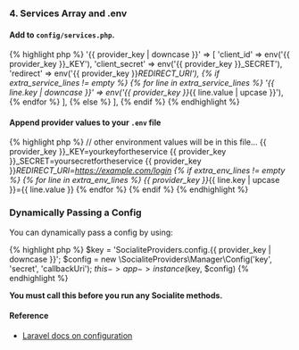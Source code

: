 ### 4. Services Array and .env

#### Add to `config/services.php`.

{% highlight php %}
'{{ provider_key | downcase }}' => [
    'client_id' => env('{{ provider_key }}_KEY'),
    'client_secret' => env('{{ provider_key }}_SECRET'),
    'redirect' => env('{{ provider_key }}_REDIRECT_URI'), {% if extra_service_lines != empty %} {% for line in extra_service_lines %}
    '{{ line.key | downcase }}' => env('{{ provider_key }}_{{ line.value | upcase }}'), {% endfor %}
], {% else %}
],
{% endif %}
{% endhighlight %}

#### Append provider values to your `.env` file

{% highlight php %}
// other environment values will be in this file...
{{ provider_key }}_KEY=yourkeyfortheservice
{{ provider_key }}_SECRET=yoursecretfortheservice
{{ provider_key }}_REDIRECT_URI=https://example.com/login {% if extra_env_lines != empty %} {% for line in extra_env_lines %}
{{ provider_key }}_{{ line.key | upcase }}={{ line.value }} {% endfor %} {% endif %}
{% endhighlight %}


### Dynamically Passing a Config

You can dynamically pass a config by using:

{% highlight php %}
$key = 'SocialiteProviders.config.{{ provider_key | downcase }}';
$config = new \SocialiteProviders\Manager\Config('key', 'secret', 'callbackUri');
$this->app->instance($key, $config)
{% endhighlight %}

**You must call this before you run any Socialite methods.**


#### Reference

* [Laravel docs on configuration](http://laravel.com/docs/master#configuration)
